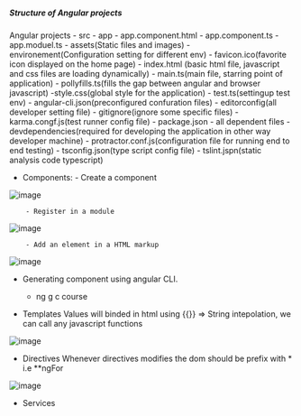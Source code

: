 ##### Structure of Angular projects

Angular projects
    - src
        - app
            - app.component.html
            - app.component.ts
            - app.moduel.ts
     - assets(Static files and images)
     - environement(Configuration setting for different env)
     - favicon.ico(favorite icon displayed on the home page)
     - index.html (basic html file, javascript and css files are loading dynamically)
     - main.ts(main file, starring point of application)
     - pollyfills.ts(fills the gap between angular and browser javascript)
     -style.css(global style for the application)
     - test.ts(settingup test env)
     - angular-cli.json(preconfigured confuration files)
     - editorconfig(all developer setting file)
     - gitignore(ignore some specific files)
     - karma.congf.js(test runner config file)
     - package.json
            - all dependent files 
            - devdependencies(required for developing the application in other way developer machine)
     - protractor.conf.js(configuration file for running end to end testing)
     - tsconfig.json(type script config file)
     - tslint.jspn(static analysis code typescript)
            
            
 - Components:
        - Create a component
        
![image](https://user-images.githubusercontent.com/5713791/137421194-5a07e70d-1108-483a-bd90-040f09970d03.png)
 
        - Register in a module
        
 ![image](https://user-images.githubusercontent.com/5713791/137421247-b04e97fe-e4f1-4261-8a7e-38f35a687678.png)

        - Add an element in a HTML markup
        
 ![image](https://user-images.githubusercontent.com/5713791/137421274-090a6480-e54e-4027-8ea1-7d0141901a2b.png)

- Generating component using angular CLI.
    - ng g c course

- Templates
        Values will binded in html using {{}} => String intepolation, we can call any javascript functions
        
![image](https://user-images.githubusercontent.com/5713791/137422144-fbc27115-e8fa-4882-8478-c4f6f7a0c822.png)
        
- Directives
    Whenever directives modifies the dom should be prefix with * i.e **ngFor
    
![image](https://user-images.githubusercontent.com/5713791/137423184-c013f7f4-45ca-4ab8-bc7f-1a51e702bb8e.png)


 - Services   
